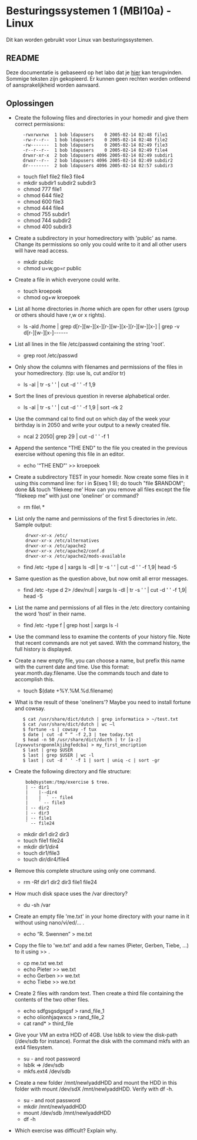 # Besturingssystemen 1 (MBI10a) - Linux
Dit kan worden gebruikt voor Linux van besturingssystemen.
## README
Deze documentatie is gebaseerd op het labo dat je [hier](https://github.com/swenr/operating-systems/tree/master/1_Linux) kan terugvinden. Sommige teksten zijn gekopieerd. Er kunnen geen rechten worden ontleend of aansprakelijkheid worden aanvaard.
## Oplossingen
* Create the following files and directories in your homedir and give them correct permissions:

		 -rwxrwxrwx  1 bob ldapusers    0 2005-02-14 02:48 file1
		 -rw-r--r--  1 bob ldapusers    0 2005-02-14 02:48 file2
		 -rw-------  1 bob ldapusers    0 2005-02-14 02:49 file3
		 -r--r--r--  1 bob ldapusers    0 2005-02-14 02:49 file4
		 drwxr-xr-x  2 bob ldapusers 4096 2005-02-14 02:49 subdir1
		 drwxr--r--  2 bob ldapusers 4096 2005-02-14 02:49 subdir2
		 dr--------  2 bob ldapusers 4096 2005-02-14 02:57 subdir3
	* touch file1 file2 file3 file4
	* mkdir subdir1 subdir2 subdir3
	* chmod 777 file1
	* chmod 644 file2
	* chmod 600 file3
	* chmod 444 file4
	* chmod 755 subdir1
	* chmod 744 subdir2
	* chmod 400 subdir3

* Create a subdirectory in your homedirectory with 'public' as name. Change its permissions so only you could write to it and all other users will have read access.
	* mkdir public
	* chmod u=w,go=r public
* Create a file in which everyone could write.
	* touch kroepoek
	* chmod og+w kroepoek
* List all home directories in /home which are open for other users (group or others should have r,w or x rights).
	* ls -ald /home | grep d[r-][w-][x-][r-][w-][x-][r-][w-][x-] | grep -v d[r-][w-][x-]------
* List all lines in the file /etc/passwd containing the string 'root'.
	* grep root /etc/passwd 
* Only show the columns with filenames and permissions of the files in your homedirectory. (tip: use ls, cut and/or tr)
	* ls -al | tr -s ' ' | cut -d  ' ' -f 1,9
* Sort the lines of previous question in reverse alphabetical order.
	* ls -al | tr -s ' ' | cut -d  ' ' -f 1,9 | sort -rk 2
* Use the command cal to find out on which day of the week your birthday is in 2050 and write your output to a newly created file.
	* ncal 2 2050| grep 29 | cut -d ' ' -f 1
* Append the sentence "THE END" to the file you created in the previous exercise without opening this file in an editor.
	* echo '“THE END”' >> kroepoek
* Create a subdirectory TEST in your homedir. Now create some files in it using this command line: for i in $(seq 1 9); do touch "file $RANDOM"; done && touch 'filekeep me' How can you remove all files except the file “filekeep me” with just one 'oneliner' or command?
	* rm file\ * 
* List only the name and permissions of the first 5 directories in /etc. Sample output:

		  drwxr-xr-x /etc/ 
		  drwxr-xr-x /etc/alternatives
		  drwxr-xr-x /etc/apache2
		  drwxr-xr-x /etc/apache2/conf.d
		  drwxr-xr-x /etc/apache2/mods-available
	* find /etc -type d | xargs ls -dl | tr -s ' ' | cut -d  ' ' -f 1,9| head -5
* Same question as the question above, but now omit all error messages.
	* find /etc -type d 2> /dev/null | xargs ls -dl | tr -s ' ' | cut -d  ' ' -f 1,9| head -5
* List the name and permissions of all files in the /etc directory containing the word 'host' in their name.
	* find /etc -type f | grep host | xargs ls -l
* Use the command less to examine the contents of your history file. Note that recent commands are not yet saved. With the command history, the full history is displayed.
* Create a new empty file, you can choose a name, but prefix this name with the current date and time. Use this format: year.month.day.filename. Use the commands touch and date to accomplish this.
	* touch $(date +%Y.%M.%d.filename) 
* What is the result of these 'oneliners'? Maybe you need to install fortune and cowsay.

		 $ cat /usr/share/dict/dutch | grep informatica > ~/test.txt
		 $ cat /usr/share/dict/dutch | wc –l
		 $ fortune -s | cowsay -f tux 
		 $ date | cut -d “ “ -f 2,3 | tee today.txt
		 $ head -n 50 /usr/share/dict/ducth | tr [a-z] [zyxwvutsrqponmlkjihgfedcba] > my_first_encription
		 $ last | grep $USER
		 $ last | grep $USER | wc -l 
		 $ last | cut -d ' ' -f 1 | sort | uniq -c | sort -gr 
* Create the following directory and file structure:

		  bob@system:/tmp/exercise $ tree.
		  | -- dir1
		  |    |--dir4
		  |    |  ` -- file4
		  |    ` -- file3
		  | -- dir2
		  | -- dir3
		  | -- file1
		  ` -- file24
	* mkdir dir1 dir2 dir3
	* touch file1 file24
	* mkdir dir1/dir4
	* touch dir1/file3
	* touch dir/dir4/file4
		  
* Remove this complete structure using only one command.
	* rm -Rf dir1 dir2 dir3 file1 file24
* How much disk space uses the /var directory?
	* du -sh /var
* Create an empty file 'me.txt' in your home directory with your name in it without using nano/vi/ed/... .
	* echo “R. Swennen” > me.txt
* Copy the file to 'we.txt' and add a few names (Pieter, Gerben, Tiebe, ...) to it using >> .
	* cp me.txt we.txt
	* echo Pieter >> we.txt
	* echo Gerben >> we.txt
	* echo Tiebe >> we.txt
* Create 2 files with random text. Then create a third file containing the contents of the two other files.
	* echo sdfgsgsdgsgsf > rand_file_1
	* echo olionhjaqwxcs > rand_file_2
	* cat rand* > third_file
* Give your VM an extra HDD of 4GB. Use lsblk to view the disk-path (/dev/sdb for instance). Format the disk with the command mkfs with an ext4 filesystem.
	*  su - and root password
	*  lsblk => /dev/sdb
	*  mkfs.ext4 /dev/sdb
* Create a new folder /mnt/newlyaddHDD and mount the HDD in this folder with mount /dev/sdX /mnt/newlyaddHDD. Verify with df -h.
	* su - and root password
	* mkdir /mnt/newlyaddHDD
	* mount /dev/sdb /mnt/newlyaddHDD
	* df -h
* Which exercise was difficult? Explain why.
<!--stackedit_data:
eyJoaXN0b3J5IjpbLTE3MTc5NDI1NDJdfQ==
-->
